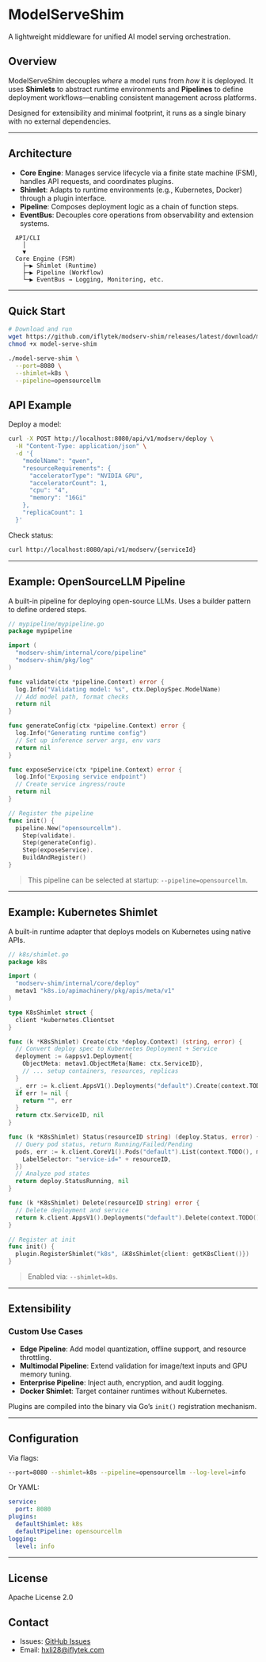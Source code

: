 
# ModelServeShim

A lightweight middleware for unified AI model serving orchestration.

## Overview

ModelServeShim decouples *where* a model runs from *how* it is deployed. It uses **Shimlets** to abstract runtime environments and **Pipelines** to define deployment workflows—enabling consistent management across platforms.

Designed for extensibility and minimal footprint, it runs as a single binary with no external dependencies.

---

## Architecture

- **Core Engine**: Manages service lifecycle via a finite state machine (FSM), handles API requests, and coordinates plugins.
- **Shimlet**: Adapts to runtime environments (e.g., Kubernetes, Docker) through a plugin interface.
- **Pipeline**: Composes deployment logic as a chain of function steps.
- **EventBus**: Decouples core operations from observability and extension systems.

```
  API/CLI
    │
    ▼
  Core Engine (FSM)
    ├─▶ Shimlet (Runtime)
    ├─▶ Pipeline (Workflow)
    └─▶ EventBus → Logging, Monitoring, etc.
```

---

## Quick Start

```bash
# Download and run
wget https://github.com/iflytek/modserv-shim/releases/latest/download/model-serve-shim
chmod +x model-serve-shim

./model-serve-shim \
  --port=8080 \
  --shimlet=k8s \
  --pipeline=opensourcellm
```

## API Example

Deploy a model:
```bash
curl -X POST http://localhost:8080/api/v1/modserv/deploy \
  -H "Content-Type: application/json" \
  -d '{
    "modelName": "qwen",
    "resourceRequirements": {
      "acceleratorType": "NVIDIA GPU",
      "acceleratorCount": 1,
      "cpu": "4",
      "memory": "16Gi"
    },
    "replicaCount": 1
  }'
```

Check status:
```bash
curl http://localhost:8080/api/v1/modserv/{serviceId}
```

---

## Example: OpenSourceLLM Pipeline

A built-in pipeline for deploying open-source LLMs. Uses a builder pattern to define ordered steps.

```go
// mypipeline/mypipeline.go
package mypipeline

import (
  "modserv-shim/internal/core/pipeline"
  "modserv-shim/pkg/log"
)

func validate(ctx *pipeline.Context) error {
  log.Info("Validating model: %s", ctx.DeploySpec.ModelName)
  // Add model path, format checks
  return nil
}

func generateConfig(ctx *pipeline.Context) error {
  log.Info("Generating runtime config")
  // Set up inference server args, env vars
  return nil
}

func exposeService(ctx *pipeline.Context) error {
  log.Info("Exposing service endpoint")
  // Create service ingress/route
  return nil
}

// Register the pipeline
func init() {
  pipeline.New("opensourcellm").
    Step(validate).
    Step(generateConfig).
    Step(exposeService).
    BuildAndRegister()
}
```

> This pipeline can be selected at startup: `--pipeline=opensourcellm`.

---

## Example: Kubernetes Shimlet

A built-in runtime adapter that deploys models on Kubernetes using native APIs.

```go
// k8s/shimlet.go
package k8s

import (
  "modserv-shim/internal/core/deploy"
  metav1 "k8s.io/apimachinery/pkg/apis/meta/v1"
)

type K8sShimlet struct {
  client *kubernetes.Clientset
}

func (k *K8sShimlet) Create(ctx *deploy.Context) (string, error) {
  // Convert deploy spec to Kubernetes Deployment + Service
  deployment := &appsv1.Deployment{
    ObjectMeta: metav1.ObjectMeta{Name: ctx.ServiceID},
    // ... setup containers, resources, replicas
  }
  _, err := k.client.AppsV1().Deployments("default").Create(context.TODO(), deployment, metav1.CreateOptions{})
  if err != nil {
    return "", err
  }
  return ctx.ServiceID, nil
}

func (k *K8sShimlet) Status(resourceID string) (deploy.Status, error) {
  // Query pod status, return Running/Failed/Pending
  pods, err := k.client.CoreV1().Pods("default").List(context.TODO(), metav1.ListOptions{
    LabelSelector: "service-id=" + resourceID,
  })
  // Analyze pod states
  return deploy.StatusRunning, nil
}

func (k *K8sShimlet) Delete(resourceID string) error {
  // Delete deployment and service
  return k.client.AppsV1().Deployments("default").Delete(context.TODO(), resourceID, metav1.DeleteOptions{})
}

// Register at init
func init() {
  plugin.RegisterShimlet("k8s", &K8sShimlet{client: getK8sClient()})
}
```

> Enabled via: `--shimlet=k8s`.

---

## Extensibility

### Custom Use Cases

- **Edge Pipeline**: Add model quantization, offline support, and resource throttling.
- **Multimodal Pipeline**: Extend validation for image/text inputs and GPU memory tuning.
- **Enterprise Pipeline**: Inject auth, encryption, and audit logging.
- **Docker Shimlet**: Target container runtimes without Kubernetes.

Plugins are compiled into the binary via Go’s `init()` registration mechanism.

---

## Configuration

Via flags:
```bash
--port=8080 --shimlet=k8s --pipeline=opensourcellm --log-level=info
```

Or YAML:
```yaml
service:
  port: 8080
plugins:
  defaultShimlet: k8s
  defaultPipeline: opensourcellm
logging:
  level: info
```

---

## License

Apache License 2.0

## Contact

- Issues: [GitHub Issues](https://github.com/iflytek/modserv-shim/issues)
- Email: hxli28@iflytek.com
